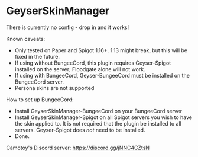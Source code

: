 # GeyserSkinManager

There is currently no config - drop in and it works!

Known caveats:

- Only tested on Paper and Spigot 1.16+. 1.13 might break, but this will be fixed in the future.
- If using without BungeeCord, this plugin requires Geyser-Spigot installed on the server; Floodgate alone will not work.
- If using with BungeeCord, Geyser-BungeeCord must be installed on the BungeeCord server.
- Persona skins are not supported

How to set up BungeeCord:

- Install GeyserSkinManager-BungeeCord on your BungeeCord server
- Install GeyserSkinManager-Spigot on all Spigot servers you wish to have the skin applied to. It is not required that the plugin be installed to all servers. Geyser-Spigot does *not* need to be installed.
- Done.

Camotoy's Discord server: https://discord.gg/jNNC4CZtsN
